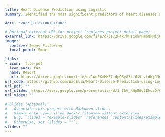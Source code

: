 ```yaml
---
title: Heart Disease Prediction using Logistic
summary: Identified the most significant predictors of heart diseases and predicted whether a patient has 10-year risk of future heart disease using logistic regression. The data analysis was carried out in python using JupyterLab.

date: "2022-03-27T00:00:00Z"

# Optional external URL for project (replaces project detail page).
external_link: https://drive.google.com/file/d/1s72F4k7kHsiohrFmbQkNijOhUbGoyKap/view?usp=sharing
image:
  caption: Image Filtering
  focal_point: Smart

links:
- icon:  file-pdf
  icon_pack: fas
  name: Report
  url: https://drive.google.com/file/d/1woEXmMKS7_dpQ5y83c_0S9_vLdWjJJ6O/view?usp=sharing
url_code: https://github.com/WadElla/Heart-Disease-Prediction-using-Logistic-Regression
url_pdf: ""
url_slides: https://docs.google.com/presentation/d/1-SkV_kHpM8uEEkscQf9GQoT6NE5QmxvO/edit?usp=sharing&ouid=110645619716940866143&rtpof=true&sd=true
url_video: ""

# Slides (optional).
#   Associate this project with Markdown slides.
#   Simply enter your slide deck's filename without extension.
#   E.g. `slides = "example-slides"` references `content/slides/example-slides.md`.
#   Otherwise, set `slides = ""`.
slides: ""
---
```

